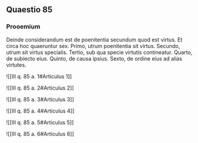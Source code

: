 ## Quaestio 85

### Prooemium

Deinde considerandum est de poenitentia secundum quod est virtus. Et circa hoc quaeruntur sex. Primo, utrum poenitentia sit virtus. Secundo, utrum sit virtus specialis. Tertio, sub qua specie virtutis contineatur. Quarto, de subiecto eius. Quinto, de causa ipsius. Sexto, de ordine eius ad alias virtutes.

![[III q. 85 a. 1#Articulus 1]]

![[III q. 85 a. 2#Articulus 2]]

![[III q. 85 a. 3#Articulus 3]]

![[III q. 85 a. 4#Articulus 4]]

![[III q. 85 a. 5#Articulus 5]]

![[III q. 85 a. 6#Articulus 6]]

